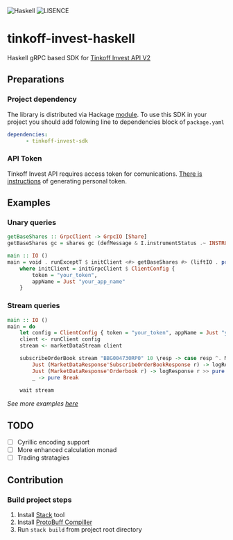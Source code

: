 ![Haskell](https://img.shields.io/badge/Haskell-5e5086?&logo=haskell&logoColor=white)
![LISENCE](https://img.shields.io/badge/LICENSE-MIT-green)

# tinkoff-invest-haskell

Haskell gRPC based SDK for [Tinkoff Invest API V2](https://github.com/Tinkoff/investAPI)

## Preparations

### Project dependency

The library is distributed via Hackage [module](https://hackage.haskell.org/package/tinkoff-invest-sdk). To use this SDK in your project you should add folowing line to dependencies block of `package.yaml`

```yaml
dependencies:
      - tinkoff-invest-sdk
```

### API Token

Tinkoff Invest API requires access token for comunications. [There is instructions](https://tinkoff.github.io/investAPI/token/) of generating personal token.

## Examples

### Unary queries

```haskell
getBaseShares :: GrpcClient -> GrpcIO [Share]
getBaseShares gc = shares gc (defMessage & I.instrumentStatus .~ INSTRUMENT_STATUS_BASE)

main :: IO ()
main = void . runExceptT $ initClient <#> getBaseShares #> (liftIO . print)
    where initClient = initGrpcClient $ ClientConfig {
        token = "your_token",
        appName = Just "your_app_name"
    }
```

### Stream queries

```haskell
main :: IO ()
main = do
    let config = ClientConfig { token = "your_token", appName = Just "your_app_name" }
    client <- runClient config
    stream <- marketDataStream client

    subscribeOrderBook stream "BBG004730RP0" 10 \resp -> case resp ^. MD.maybe'payload of
        Just (MarketDataResponse'SubscribeOrderBookResponse r) -> logResponse r >> pure Next
        Just (MarketDataResponse'Orderbook r) -> logResponse r >> pure Next
        _ -> pure Break
        
    wait stream
```

_See more examples [here](/example/src)_

## TODO

- [ ] Cyrillic encoding support
- [ ] More enhanced calculation monad
- [ ] Trading stratagies

## Contribution

### Build project steps

1. Install [Stack](https://docs.haskellstack.org/en/stable/README/) tool
2. Install [ProtoBuff Compiller](https://grpc.io/docs/protoc-installation/)
3. Run `stack build` from project root directory